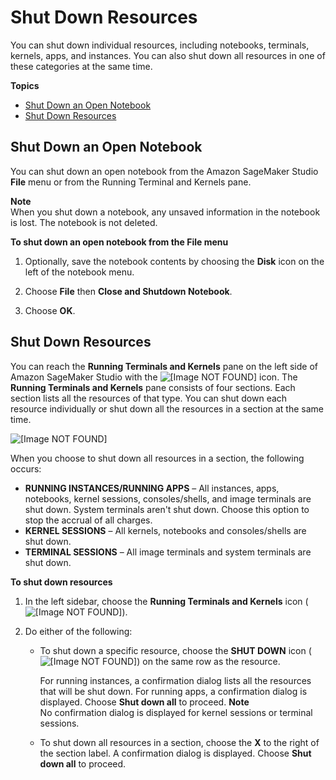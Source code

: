 # Shut Down Resources<a name="notebooks-run-and-manage-shut-down"></a>

You can shut down individual resources, including notebooks, terminals, kernels, apps, and instances\. You can also shut down all resources in one of these categories at the same time\.

**Topics**
+ [Shut Down an Open Notebook](#notebooks-run-and-manage-shut-down-notebook)
+ [Shut Down Resources](#notebooks-run-and-manage-shut-down-sessions)

## Shut Down an Open Notebook<a name="notebooks-run-and-manage-shut-down-notebook"></a>

You can shut down an open notebook from the Amazon SageMaker Studio **File** menu or from the Running Terminal and Kernels pane\.

**Note**  
When you shut down a notebook, any unsaved information in the notebook is lost\. The notebook is not deleted\.

**To shut down an open notebook from the File menu**

1. Optionally, save the notebook contents by choosing the **Disk** icon on the left of the notebook menu\.

1. Choose **File** then **Close and Shutdown Notebook**\.

1. Choose **OK**\.

## Shut Down Resources<a name="notebooks-run-and-manage-shut-down-sessions"></a>

You can reach the **Running Terminals and Kernels** pane on the left side of Amazon SageMaker Studio with the ![\[Image NOT FOUND\]](http://docs.aws.amazon.com/sagemaker/latest/dg/images/icons/Running_squid@2x.png) icon\. The **Running Terminals and Kernels** pane consists of four sections\. Each section lists all the resources of that type\. You can shut down each resource individually or shut down all the resources in a section at the same time\.

![\[Image NOT FOUND\]](http://docs.aws.amazon.com/sagemaker/latest/dg/images/studio/studio-notebook-shutdown-resource.png)

When you choose to shut down all resources in a section, the following occurs:
+ **RUNNING INSTANCES/RUNNING APPS** – All instances, apps, notebooks, kernel sessions, consoles/shells, and image terminals are shut down\. System terminals aren't shut down\. Choose this option to stop the accrual of all charges\.
+ **KERNEL SESSIONS** – All kernels, notebooks and consoles/shells are shut down\.
+ **TERMINAL SESSIONS** – All image terminals and system terminals are shut down\.

**To shut down resources**

1. In the left sidebar, choose the **Running Terminals and Kernels** icon \( ![\[Image NOT FOUND\]](http://docs.aws.amazon.com/sagemaker/latest/dg/images/icons/Shutdown_light.png)\)\.

1. Do either of the following:
   + To shut down a specific resource, choose the **SHUT DOWN** icon \( ![\[Image NOT FOUND\]](http://docs.aws.amazon.com/sagemaker/latest/dg/images/icons/File_upload_squid.png)\) on the same row as the resource\.

     For running instances, a confirmation dialog lists all the resources that will be shut down\. For running apps, a confirmation dialog is displayed\. Choose **Shut down all** to proceed\.
**Note**  
No confirmation dialog is displayed for kernel sessions or terminal sessions\.
   + To shut down all resources in a section, choose the **X** to the right of the section label\. A confirmation dialog is displayed\. Choose **Shut down all** to proceed\.